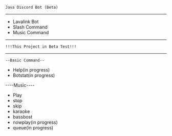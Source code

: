 	Java Discord Bot (Beta)
-----------------------------
- Lavalink Bot
- Slash Command
- Music Command
-----------------------------
    !!!This Project in Beta Test!!!
-----------------------------
    --Basic Command--
- Help(in progress)
- Botstat(in progress)

----Music----
- Play
- stop
- skip
- karaoke
- bassbost
- nowplay(in progress)
- queue(in progress)	
	